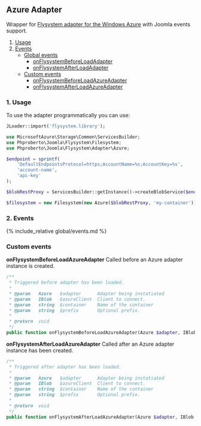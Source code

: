 ## Azure Adapter

Wrapper for [Flysystem adapter for the Windows Azure](https://github.com/thephpleague/flysystem-azure) with Joomla events support. 

1. [Usage](#usage)
2. [Events](#events)
    * [Global events](#global-adapters-events)
        * [onFlysystemBeforeLoadAdapter](#onFlysystemBeforeLoadAdapter)
        * [onFlysystemAfterLoadAdapter](#onFlysystemAfterLoadAdapter)
    * [Custom events](#custom-events)
        * [onFlysystemBeforeLoadAzureAdapter](#onFlysystemBeforeLoadAzureAdapter)
        * [onFlysystemAfterLoadAzureAdapter](#onFlysystemAfterLoadAzureAdapter)

### 1. Usage <a id="usage"></a>

To use the adapter programmatically you can use: 

```php
JLoader::import('flysystem.library');

use MicrosoftAzure\Storage\Common\ServicesBuilder;
use Phproberto\Joomla\Flysystem\Filesystem;
use Phproberto\Joomla\Flysystem\Adapter\Azure;

$endpoint = sprintf(
    'DefaultEndpointsProtocol=https;AccountName=%s;AccountKey=%s',
    'account-name',
    'api-key'
);

$blobRestProxy = ServicesBuilder::getInstance()->createBlobService($endpoint);

$filesystem = new Filesystem(new Azure($blobRestProxy, 'my-container'));
```

### 2. Events <a id="events"></a>

{% include_relative global/events.md %}

### Custom events <a id="custom-events"></a>

**onFlysystemBeforeLoadAzureAdapter** Called before an Azure adapter instance is created.<a id="onFlysystemBeforeLoadAzureAdapter"></a>

```php
/**
 * Triggered before adapter has been loaded.
 *
 * @param   Azure   $adapter      Adapter being instatiated
 * @param   IBlob   $azureClient  Client to connect.
 * @param   string  $container    Name of the container
 * @param   string  $prefix       Optional prefix.
 *
 * @return  void
 */
public function onFlysystemBeforeLoadAzureAdapter(Azure $adapter, IBlob $azureClient, &$container, &$prefix = null)
```

**onFlysystemAfterLoadAzureAdapter** Called after an Azure adapter instance has been created.<a id="onFlysystemAfterLoadAzureAdapter"></a>

```php
/**
 * Triggered after adapter has been loaded.
 *
 * @param   Azure   $adapter      Adapter being instatiated
 * @param   IBlob   $azureClient  Client to connect.
 * @param   string  $container    Name of the container
 * @param   string  $prefix       Optional prefix.
 *
 * @return  void
 */
public function onFlysystemAfterLoadAzureAdapter(Azure $adapter, IBlob $azureClient, $container, $prefix = null)
```